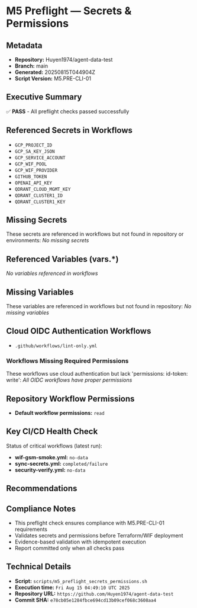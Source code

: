 # M5 Preflight — Secrets & Permissions

## Metadata
- **Repository:** Huyen1974/agent-data-test
- **Branch:** main
- **Generated:** 20250815T044904Z
- **Script Version:** M5.PRE-CLI-01

## Executive Summary
✅ **PASS** - All preflight checks passed successfully

## Referenced Secrets in Workflows
- `GCP_PROJECT_ID`
- `GCP_SA_KEY_JSON`
- `GCP_SERVICE_ACCOUNT`
- `GCP_WIF_POOL`
- `GCP_WIF_PROVIDER`
- `GITHUB_TOKEN`
- `OPENAI_API_KEY`
- `QDRANT_CLOUD_MGMT_KEY`
- `QDRANT_CLUSTER1_ID`
- `QDRANT_CLUSTER1_KEY`

## Missing Secrets
These secrets are referenced in workflows but not found in repository or environments:
_No missing secrets_

## Referenced Variables (vars.*)
_No variables referenced in workflows_

## Missing Variables
These variables are referenced in workflows but not found in repository:
_No missing variables_

## Cloud OIDC Authentication Workflows
- `.github/workflows/lint-only.yml`

### Workflows Missing Required Permissions
These workflows use cloud authentication but lack 'permissions: id-token: write':
_All OIDC workflows have proper permissions_

## Repository Workflow Permissions
- **Default workflow permissions:** `read`

## Key CI/CD Health Check
Status of critical workflows (latest run):
- **wif-gsm-smoke.yml:** `no-data`
- **sync-secrets.yml:** `completed/failure`
- **security-verify.yml:** `no-data`

## Recommendations
## Compliance Notes
- This preflight check ensures compliance with M5.PRE-CLI-01 requirements
- Validates secrets and permissions before Terraform/WIF deployment
- Evidence-based validation with idempotent execution
- Report committed only when all checks pass

## Technical Details
- **Script:** `scripts/m5_preflight_secrets_permissions.sh`
- **Execution time:** `Fri Aug 15 04:49:10 UTC 2025`
- **Repository URL:** `https://github.com/Huyen1974/agent-data-test`
- **Commit SHA:** `e78cb05e1284fbce694cd13b09cef068c3608aa4`
